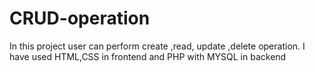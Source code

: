 # CRUD-operation
In this project user can perform create ,read, update ,delete operation.
I have used HTML,CSS in frontend and PHP with MYSQL in backend
